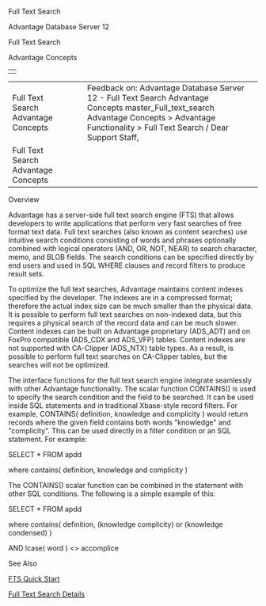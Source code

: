 Full Text Search




Advantage Database Server 12  

Full Text Search

Advantage Concepts

|  |
| --- |
|  |

|  |  |  |  |  |
| --- | --- | --- | --- | --- |
| Full Text Search  Advantage Concepts |  |  | Feedback on: Advantage Database Server 12 - Full Text Search Advantage Concepts master\_Full\_text\_search Advantage Concepts > Advantage Functionality > Full Text Search / Dear Support Staff, |  |
| Full Text Search  Advantage Concepts |  |  |  |  |

Overview

Advantage has a server-side full text search engine (FTS) that allows developers to write applications that perform very fast searches of free format text data. Full text searches (also known as content searches) use intuitive search conditions consisting of words and phrases optionally combined with logical operators (AND, OR, NOT, NEAR) to search character, memo, and BLOB fields. The search conditions can be specified directly by end users and used in SQL WHERE clauses and record filters to produce result sets.

To optimize the full text searches, Advantage maintains content indexes specified by the developer. The indexes are in a compressed format; therefore the actual index size can be much smaller than the physical data. It is possible to perform full text searches on non-indexed data, but this requires a physical search of the record data and can be much slower. Content indexes can be built on Advantage proprietary (ADS\_ADT) and on FoxPro compatible (ADS\_CDX and ADS\_VFP) tables. Content indexes are not supported with CA-Clipper (ADS\_NTX) table types. As a result, is possible to perform full text searches on CA-Clipper tables, but the searches will not be optimized.

The interface functions for the full text search engine integrate seamlessly with other Advantage functionality. The scalar function CONTAINS() is used to specify the search condition and the field to be searched. It can be used inside SQL statements and in traditional Xbase-style record filters. For example, CONTAINS( definition, knowledge and complicity ) would return records where the given field contains both words "knowledge" and "complicity". This can be used directly in a filter condition or an SQL statement. For example:

SELECT \* FROM apdd

where contains( definition, knowledge and complicity )

The CONTAINS() scalar function can be combined in the statement with other SQL conditions. The following is a simple example of this:

SELECT \* FROM apdd

where contains( definition, (knowledge complicity) or (knowledge condensed) )

AND lcase( word ) <> accomplice

See Also

[FTS Quick Start](master_fts_quick_start.htm)

[Full Text Search Details](master_full_text_search_details.htm)
